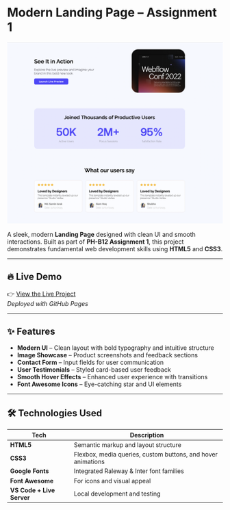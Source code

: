 # Modern Landing Page – Assignment 1

![Landing Page Preview](Assets/preview.png)

A sleek, modern **Landing Page** designed with clean UI and smooth interactions. Built as part of **PH-B12 Assignment 1**, this project demonstrates fundamental web development skills using **HTML5** and **CSS3**.

---

## 🔥 Live Demo

👉 [View the Live Project](https://samin1362.github.io/PH-B12-Assignment-1/)  
*Deployed with GitHub Pages*

---

## ✨ Features

-  **Modern UI** – Clean layout with bold typography and intuitive structure
-  **Image Showcase** – Product screenshots and feedback sections
-  **Contact Form** – Input fields for user communication
-  **User Testimonials** – Styled card-based user feedback
-  **Smooth Hover Effects** – Enhanced user experience with transitions
-  **Font Awesome Icons** – Eye-catching star and UI elements

---

## 🛠 Technologies Used

| Tech | Description |
|------|-------------|
| **HTML5** | Semantic markup and layout structure |
| **CSS3** | Flexbox, media queries, custom buttons, and hover animations |
| **Google Fonts** | Integrated Raleway & Inter font families |
| **Font Awesome** | For icons and visual appeal |
| **VS Code + Live Server** | Local development and testing |


